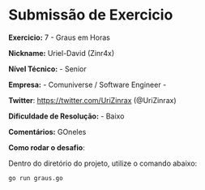 # Submissão de Exercicio

**Exercicio:** 7 - Graus em Horas

**Nickname:** Uriel-David (Zinr4x)

**Nível Técnico:** - Senior

**Empresa:** - Comuniverse / Software Engineer -

**Twitter**: https://twitter.com/UriZinrax (@UriZinrax)

**Dificuldade de Resolução:** - Baixo

**Comentários:** GOneles

**Como rodar o desafio**: 

Dentro do diretório do projeto, utilize o comando abaixo: 
```bash
go run graus.go
```
